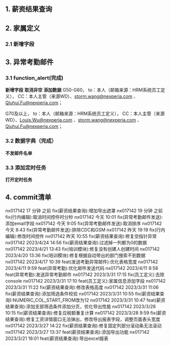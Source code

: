 ## 1. 薪资结果查询
## 2. 家属定义
### 2.1 新增字段
## 3. 异常考勤邮件
### 3.1 function_alert(完成)
**新增字段**
**取消非空**
**添加数据**
G50-G60，
to：本人（邮箱来源：HRM系统员工定义），
CC：本人主管（来源WD）、[storm.wang@nexperia.com](mailto:storm.wang@nexperia.com "mailto:storm.wang@nexperia.com") 、[Qiuhui.Fu@nexperia.com](mailto:stefanie.wan@nexperia.com "mailto:stefanie.wan@nexperia.com")；

G70及以上，
to：本人（邮箱来源：HRM系统员工定义），
CC：本人主管（来源WD）、[Louis.Wu@nexperia.com](mailto:Louis.Wu@nexperia.com "mailto:louis.wu@nexperia.com") 、storm.wang@nexperia.com 、[Qiuhui.Fu@nexperia.com](mailto:stefanie.wan@nexperia.com "mailto:stefanie.wan@nexperia.com")；
### 3.2 数据字典（完成）
**不发邮件名单**
### 3.3 添加定时任务
**打开定时任务**

## 4. commit清单
nx017142 17 分钟 之前 fix(薪资结果查询):增加导出遮罩
nx017142 19 分钟 之前 fix(行内编辑):取消时间控件时分秒
nx017142 今天 10:01 fix(异常考勤邮件发送):添加email字段
nx017142 今天 9:05 fix(异常考勤邮件发送):取消排序
nx017142 今天 8:43 fix(异常考勤邮件发送):排除CDC和GSM
nx017142 昨天 19:19 fix(行内编辑):修改时间控件
nx017142 昨天 10:55 fix(薪资结果查询):修复空指针异常
nx017142 2023/4/24 14:56 fix(薪资结果查询):过滤掉一列都为0的数据
nx017142 2023/4/21 13:43 fix(培训模块):修复没有创建人创建时间
nx017142 2023/4/20 13:36 fix(培训模块):修复根据自动带出的部门搜索不到数据
nx017142 2023/4/17 10:39 feat(发送考勤异常邮件):优化表格宽度
nx017142 2023/4/11 9:59 feat(异常考勤):优化邮件发送代码
nx017142 2023/4/11 8:58 feat(异常考勤):发送异常考勤邮件
nx017142 2023/3/31 17:15 fix(员工定义):去除console
nx017142 2023/3/31 17:10 feat(员工定义):家属信息添加字段
nx017142 2023/3/31 11:22 fix(薪资结果查询):修改表格高度
nx017142 2023/3/31 11:06 fix(薪资结果查询):添加筛选条件校验
nx017142 2023/3/31 10:55 fix(薪资结果查询):NUMERIC_COL_START_FROM改为12
nx017142 2023/3/31 10:47 feat(薪资结果查询):添加支部筛选条件添加分页，优化导出性能
nx017142 2023/3/28 10:15 fix(薪资结果查询):修复应税额重复计算
nx017142 2023/3/28 9:59 fix(薪资结果查询):修复工资详情窗口无法弹出，修改导出报表字段，调整页面表头宽度
nx017142 2023/3/27 14:22 fix(薪资结果查询):修复固定列部分滚动条无法滚动
nx017142 2023/3/27 13:37 feat(薪资结果查询):添加导出功能
nx017142 2023/3/21 16:01 feat(薪资结果查询):导出excel报表